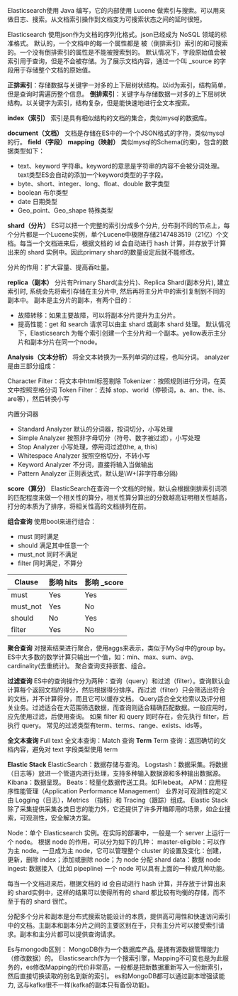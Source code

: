 Elasticsearch使用 Java 编写，它的内部使用 Lucene 做索引与搜索。可以用来做日志、搜索。从文档索引操作到文档变为可搜索状态之间的延时很短。

Elasticsearch 使用json作为文档的序列化格式。json已经成为 NoSQL 领域的标准格式。
默认的，一个文档中的每一个属性都是 被（倒排索引）索引的和可搜索的。一个没有倒排索引的属性是不能被搜索到的。
默认情况下，字段原始值会被索引用于查询，但是不会被存储。为了展示文档内容，通过一个叫 _source 的字段用于存储整个文档的原始值。

**正排索引**：存储数据与关键字一对多的上下层树状结构。以id为索引，结构简单，但是查询时需遍历整个信息。
**倒排索引**：关键字与存储数据一对多的上下层树状结构。以关键字为索引，结构复杂，但是能快速地进行全文本搜索。

**index（索引）**
索引是具有相似结构的文档的集合，类似mysql的数据库。

**document（文档）**
文档是存储在ES中的一个个JSON格式的字符，类似mysql的行。
**field（字段）**
**mapping（映射）**
类似mysql的Schema(约束)，包含的数据类型如下：


* text、keyword 字符串。keyword的意思是字符串的内容不会被分词处理。text类型ES会自动的添加一个keyword类型的子字段。
* byte、short、integer、long、float、double 数字类型
* boolean 布尔类型
* date 日期类型
* Geo_point、Geo_shape 特殊类型


**shard（分片）**
ES可以把一个完整的索引分成多个分片, 分布到不同的节点上，每个分片都是一个Lucene实例，单个Lucene中极限存储2147483519（21亿）个文档。每当一个文档进来后，根据文档的 id 会自动进行 hash 计算，并存放于计算出来的 shard 实例中。因此primary shard的数量设定后就不能修改。

分片的作用：扩大容量、提高吞吐量。


**replica（副本）**
分片有Primary Shard(主分片)、Replica Shard(副本分片), 建立索引时, 系统会先将索引存储在主分片中, 然后再将主分片中的索引复制到不同的副本中。
副本是主分片的副本，有两个目的：
* 故障转移：如果主要故障，可以将副本分片提升为主分片。
* 提高性能：get 和 search 请求可以由主 shard 或副本 shard 处理。
默认情况下，Elasticsearch 为每个索引创建一个主分片和一个副本。yellow表示主分片和副本分片在同一个node。

**Analysis（文本分析）**
将全文本转换为一系列单词的过程，也叫分词。
analyzer是由三部分组成：

Character Filter：将文本中html标签剔除
Tokenizer：按照规则进行分词，在英文中按照空格分词
Token Filter：去掉 stop、world（停顿词，a、an、the、is、are等），然后转换小写

内置分词器
* Standard Analyzer 默认的分词器，按词切分，小写处理
* Simple Analyzer 按照非字母切分（符号、数字被过滤），小写处理
* Stop Analyzer 小写处理，停用词过滤(the, a, this)
* Whitespace Analyzer 按照空格切分，不转小写
* Keyword Analyzer 不分词，直接将输入当做输出
* Pattern Analyzer 正则表达式，默认是\W+(非字符串分隔)

**score（算分）**
ElasticSearch在查询一个文档的时候，默认会根据倒排索引词项的匹配程度来做一个相关性的算分，相关性算分算出的分数越高证明相关性越高，打分的本质为了排序，将相关性高的文档排列在前。

**组合查询**
使用bool来进行组合：
* must 同时满足
* should 满足其中任意一个
* must_not 同时不满足
* filter 同时满足，不算分

|  Clause   |  影响 hits   |  影响 _score  |
| --- | --- | --- |
|must|Yes     |Yes    |
|must_not|Yes     |No    |
| should    |No     |Yes    |
| filter    |Yes     |No    |


**聚合查询**
对搜索结果进行聚合，使用aggs来表示，类似于MySql中的group by。
ES中大多数的数学计算只输出一个值，如：min、max、sum、avg、cardinality(去重统计)。
聚合查询支持嵌套、组合。

**过滤查询**
ES中的查询操作分为两种：查询（query）和过滤（filter）。查询默认会计算每个返回文档的得分，然后根据得分排序。而过滤（filter）只会筛选出符合的文档，并不计算得分，而且它可以缓存文档。
Query适合全文检索以及评分相关业务。过滤适合在大范围筛选数据，而查询则适合精确匹配数据。一般应用时，应先使用过滤，后使用查询。
如果 filter 和 query 同时存在，会先执行 filter，后执行 query。
常见的过滤类型有term、terms、range、exists、ids等。

**全文本查询**
Full text 全文本查询：Match 查询
**Term**
Term 查询：返回确切的文档内容，避免对 text 字段类型使用 term

**Elastic Stack**
ElasticSearch：数据存储与查询。
Logstash：数据采集。将数据（日志等）放进一个管道内进行处理，支持多种输入数据源和多种输出数据源。
Kibana：数据呈现。
Beats：轻量化数据传送工具。如Filebeat。
APM：应用程序性能管理（Application Performance Management）
业界对可观测性的定义由 Logging（日志），Metrics （指标）和 Tracing（跟踪）组成。
Elastic Stack 除了采集提供采集各类日志的能力外，它还提供了许多开箱即用的场景，如企业搜索，可观测性，安全解决方案。

Node：单个 Elasticsearch 实例。在实际的部署中，一般是一个 server 上运行一个 node。
根据 node 的作用，可以分为如下的几种：
master-eligible：可以作为主 node。一旦成为主 node，它可以管理整个 cluster 的设置及变化：创建，更新，删除 index；添加或删除 node；为 node 分配 shard
data：数据 node
ingest: 数据接入（比如 pipepline)
一个 node 可以具有上面的一种或几种功能。

每当一个文档进来后，根据文档的 id 会自动进行 hash 计算，并存放于计算出来的 shard实例中，这样的结果可以使得所有的 shard 都比较有均衡的存储，而不至于有的 shard 很忙。

分配多个分片和副本是分布式搜索功能设计的本质，提供高可用性和快速访问索引中的文档。主副本和副本分片之间的主要区别在于，只有主分片可以接受索引请求。副本和主分片都可以提供查询请求。

Es与mongodb区别：
MongoDB作为一个数据库产品, 是拥有源数据管理能力（修改数据）的。
Elasticsearch作为一个搜索引擎，Mapping不可变也是为此服务的，es修改Mapping的代价非常高，一般都是把新数据重新写入一份新索引，然后直接切换读取的别名到新的索引。
es和MongoDB都可以通过副本增强读能力, 这与kafka很不一样(kafka的副本只有备份功能)。